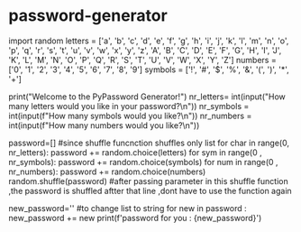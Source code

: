 # password-generator

import random
letters = ['a', 'b', 'c', 'd', 'e', 'f', 'g', 'h', 'i', 'j', 'k', 'l', 'm', 'n', 'o', 'p', 'q', 'r', 's', 't', 'u', 'v', 'w', 'x', 'y', 'z', 'A', 'B', 'C', 'D', 'E', 'F', 'G', 'H', 'I', 'J', 'K', 'L', 'M', 'N', 'O', 'P', 'Q', 'R', 'S', 'T', 'U', 'V', 'W', 'X', 'Y', 'Z']
numbers = ['0', '1', '2', '3', '4', '5', '6', '7', '8', '9']
symbols = ['!', '#', '$', '%', '&', '(', ')', '*', '+']

print("Welcome to the PyPassword Generator!")
nr_letters= int(input("How many letters would you like in your password?\n")) 
nr_symbols = int(input(f"How many symbols would you like?\n"))
nr_numbers = int(input(f"How many numbers would you like?\n"))

password=[]                           #since shuffle funcnction shuffles only list
for char in range(0, nr_letters):
  password += random.choice(letters)
for sym in range(0 , nr_symbols):
  password += random.choice(symbols)
for num in range(0 , nr_numbers):
  password += random.choice(numbers)
random.shuffle(password)                   #after passing parameter in this shuffle function ,the password is shuffled aftter that line ,dont have to use the function again


new_password=''                     #to change list to string
for new in password :
  new_password += new
print(f'password for you : {new_password}')
